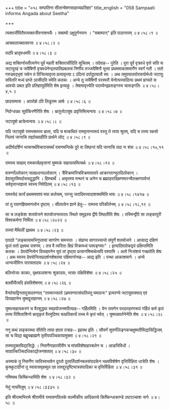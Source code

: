 +++
title = "०५८ सम्पातिना सीतान्वेषणसाहाय्यप्रतिज्ञा"
title_english = "058 Sampaati informs Angada about Seetha"

+++


त्यक्तजीवितैस्त्यक्तजीवनाशभयैः । सबाष्पो ऽक्षुपूर्णनयनः । "सबाष्पान्"
इति पाठान्तरम्  ॥  ४।५८।१  ॥   

  

आख्याताख्यातवन्तः  ॥  ४।५८।२  ॥   

  

तदपि भ्रातृवधमपि  ॥  ४।५८।३  ॥   

  

अद्य शक्तिर्नास्तीत्यनेन पूर्वं महती शक्तिरासीदिति सूचितम् । तदेवाह--
पुरेति । पुरा पूर्वं वृत्रवधे वृत्ते सति स जटायुरहं च जयैषिणौ
वृत्रवधेनेन्द्रस्यातिप्रबलत्वं निर्णीय तज्जयैषिणौ भूत्वा
प्रथममाकाशमार्गेण स्वर्गं गतौ । ततो गरुडवद्भृशं जवेन तं विजित्यावृत्त्य
प्रत्यावृत्त्या ऽ ऽदित्यं दर्पादुपयातौ स्वः । अथ तमुपयातयोरावयोर्मध्ये
जटायुः सवितरि मध्यं प्राप्ते ऽवसीदति स्मेति कतकः । अन्ये तु जयैषिणौ
परस्परौ येनोत्पत्त्यादित्यः प्रथमं प्राप्यते स आवयोः प्रबल इति
प्रतिज्ञापूर्वमिति शेष इत्याहुः । तेषामावृत्त्येति पदस्येन्द्रप्रसङ्गस्य
चासङ्गतिः  ॥  ४।५८।४,५  ॥   

  

छादयामास । अपरोक्षे ऽपि लिडुत्तम आर्षः  ॥  ४।५८।६  ॥   

  

निर्दग्धपक्षः सूर्यकिरणैरिति शेषः । भ्रातुर्जटायुषः प्रवृत्तिमित्यन्वयः
 ॥  ४।५८।७ ॥   

  

जटायुषो भ्रात्रेत्यन्वयः  ॥  ४।५८।८  ॥   

  

यदि जटायुषो रामभक्तस्य भ्राता, यदि च मत्कथितं रामवृत्तान्तरूपं वस्तु ते
त्वया श्रुतम्, यदि च तस्य रक्षसो निलयं जानासि तर्ह्याख्याहीति प्रार्थने
लोट्  ॥  ४।५८।९  ॥   

  

अदीर्घदर्शिनं भाव्यनर्थविचारासमर्थं रावणमन्तिके दुरे वा तिष्ठन्तं यदि
जानासि तदा नः शंस  ॥  ४।५८।१०,११  ॥   

  

रामस्य साह्यम् रामकार्यप्रवृत्तानां युष्माकं सहायत्वमित्यर्थः  ॥  ४।५८।१२
 ॥   

  

वारुणाँल्लोकान् जलप्रधानाल्लोकान् । त्रैविक्रमांस्त्रिविक्रमावतारे
आक्रान्तान्भूरादिलोकान् । देवासुरविमर्दास्तद्युद्धानि । हिश्चार्थे ।
अमृतस्य मन्थनं च अनेन च ब्रह्माहरादिक्षणमारभ्यैतत्क्षणपर्यन्तं
सर्ववृत्तान्तज्ञत्वं स्वस्य निवेदितम्  ॥  ४।५८।१३  ॥   

  

रामस्येदं कार्यं प्रथममवश्यं मया कर्तव्यम्, परन्तु
जरादिमत्त्वादाशक्यमिति भावः  ॥  ४।५८।१४१७  ॥   

  

तां तु रावणह्रियमाणत्वेन दृष्टाम् । सीतात्वेन ज्ञाने हेतुः-- रामस्य
परिकीर्तनम्  ॥  ४।५८।१८,१९  ॥   

  

सा च लङ्केशः शतयोजने शतयोजनात्परतः स्थिते समुद्रस्य द्वीपे तिष्ठतीति
शेषः । तस्मिन्द्वीपे सा लङ्कापुरी विश्वकर्मणा निर्मिता  ॥  ४।५८।२०२२  ॥   

  

तस्यां मैथिलीं द्रक्ष्यथ  ॥  ४।५८।२३  ॥   

  

एतदग्रे "लङ्कायामभिगुप्तायां सागरेण समन्ततः । संप्राप्य सागरस्यान्ते
संपूर्णे शतयोजने । आसाद्य दक्षिणं कूलं ततो द्रक्ष्यथ रावणम् । तत्र वै
त्वरिताः क्षिप्रं विक्रमध्वं प्लवङ्गमाः" । इत्यादिश्लोकद्वयं
प्रक्षिप्तमिति कतकः । देवयोनित्वेन दिव्यज्ञानेन यूयं तां दृष्ट्वा
प्रत्यागमिष्यथेत्यपि पश्यामि । अतो निःसंशयं गच्छतेति शेषः । अथ स्वस्य
देवयोनित्वप्रदर्शनशेषतया पक्षिमार्गानाह-- आद्य इति । पन्था आकाशमार्गः ।
अन्ये धान्यजीविनः पारावतादयः  ॥  ४।५८।२४  ॥   

  

बलिभोजाः काकाः, वृक्षफलाशनाः शुकादयः, भासाः पक्षिविशेषाः  ॥  ४।५८।२५ ॥   

  

बलवीर्येत्यदि हंसविशेषणम्  ॥  ४।५८।२६  ॥   

  

वैनतेयाद्विनतापुत्रादरुणात् "तस्माज्जातो ऽहमरुणात्संपातिस्तु ममाग्रजः"
इत्यरण्ये जटायुवाक्यात् एवं दिव्यज्ञानेन युष्मद्वृत्तज्ञानम्  ॥  ४।५८।२७
 ॥   

  

युष्मत्सहायकरणं च वैरशुद्ध्या स्वप्रयोजनमपीत्याह-- गर्हितमिति । येन
रावणेन परदारहरणरूपं गर्हितं कर्म कृतं तस्य पिशिताशिनो भ्रातृकृतं
वैरमुदिश्य यत्प्रतिकार्यं तच्च मे कृतं भवेत् । युष्मत्प्रवर्तनेनेति शेषः
 ॥  ४।५८।२८  ॥   

  

ननु कथं लङ्कास्था सीतेति त्वया ज्ञाता तत्राह-- इहस्थ इति । सौपर्णं
सुपर्णलिङ्गकचक्षुष्मतीविद्यासिद्धिजम् सा च विद्या बह्वृचब्राह्मणे
तृतीयपञ्चिकायामुक्ता  ॥  ४।५८।२९  ॥   

  

तस्मादुक्तविद्यासिद्धेः । निसर्गेणाहारवीर्येण च मांसविशेषाहारबलेन च ।
आङभिविधौ । साग्रात्किञ्चिदधिकाद्योजनशतात्  ॥  ४।५८।३०  ॥   

  

अस्माकं तु निसर्गेण जातिस्वभावेन दूरतो दूरवर्तिदर्शनबलसंपादकेन
भक्ष्यविशेषेण वृत्तिर्विहिता धात्रेति शेषः । कुक्कुटादीनां तु
स्वावासवृक्षमूल एव तावद्दूरदृष्टिमात्रसंपादिका च वृत्तिर्विहिता  ॥ 
४।५८।३१  ॥   

  

गमिष्यथ किष्किन्धामिति शेषः  ॥  ४।५८।३२  ॥   

  

नेतुं नाययितुम्  ॥  ४।५८।३३३५  ॥   

  

इति श्रीरामाभिरामे श्रीरामीये रामायणतिलके वाल्मीकीय आदिकाव्ये
किष्किन्धाकाण्डे ऽष्टपञ्चाशः सर्गः  ॥  ४।५८  ॥   

  


